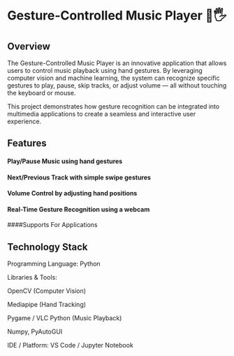 # Gesture-Controlled Music Player 🎵🖐️
## Overview

The Gesture-Controlled Music Player is an innovative application that allows users to control music playback using hand gestures. By leveraging computer vision and machine learning, the system can recognize specific gestures to play, pause, skip tracks, or adjust volume — all without touching the keyboard or mouse.

This project demonstrates how gesture recognition can be integrated into multimedia applications to create a seamless and interactive user experience.

## Features

#### Play/Pause Music using hand gestures

#### Next/Previous Track with simple swipe gestures

#### Volume Control by adjusting hand positions

#### Real-Time Gesture Recognition using a webcam

####Supports For Applications

## Technology Stack

Programming Language: Python

Libraries & Tools:

OpenCV (Computer Vision)

Mediapipe (Hand Tracking)

Pygame / VLC Python (Music Playback)

Numpy, PyAutoGUI

IDE / Platform: VS Code / Jupyter Notebook
